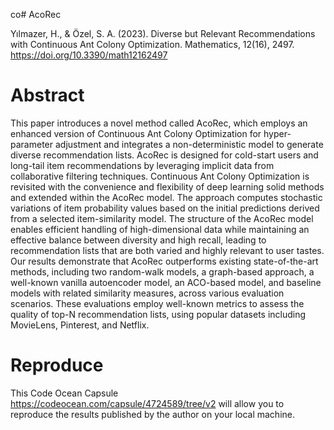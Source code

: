 co# AcoRec

Yılmazer, H., & Özel, S. A. (2023). Diverse but Relevant Recommendations with Continuous Ant Colony Optimization. Mathematics, 12(16), 2497. https://doi.org/10.3390/math12162497

# Abstract

This paper introduces a novel method called AcoRec, which employs an enhanced version of Continuous Ant Colony Optimization for hyper-parameter adjustment and integrates a non-deterministic model to generate diverse recommendation lists. AcoRec is designed for cold-start users and long-tail item recommendations by leveraging implicit data from collaborative filtering techniques. Continuous Ant Colony Optimization is revisited with the convenience and flexibility of deep learning solid methods and extended within the AcoRec model. The approach computes stochastic variations of item probability values based on the initial predictions derived from a selected item-similarity model. The structure of the AcoRec model enables efficient handling of high-dimensional data while maintaining an effective balance between diversity and high recall, leading to recommendation lists that are both varied and highly relevant to user tastes. Our results demonstrate that AcoRec outperforms existing state-of-the-art methods, including two random-walk models, a graph-based approach, a well-known vanilla autoencoder model, an ACO-based model, and baseline models with related similarity measures, across various evaluation scenarios. These evaluations employ well-known metrics to assess the quality of top-N recommendation lists, using popular datasets including MovieLens, Pinterest, and Netflix.

# Reproduce

This Code Ocean Capsule https://codeocean.com/capsule/4724589/tree/v2 will allow you to reproduce the results published by the author on your local machine.
